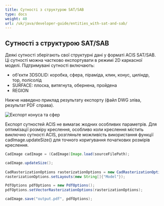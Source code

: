 ```yaml
---
title: Сутності з структурою SAT/SAB
type: docs
weight: 40
url: /uk/java/developer-guide/entities_with-sat-and-sab/
---
```


## **Сутності з структурою SAT/SAB**

Деякі сутності зберігають свої структурні дані у форматі ACIS SAT/SAB. Ці сутності можна частково експортувати в режимі 2D каркасної моделі. Підтримувані сутності включають:

* об'єкти 3DSOLID: коробка, сфера, піраміда, клин, конус, циліндр, тор, полісолід
* SURFACE: плоска, витягнута, обернена, пройдена
* REGION

Нижче наведено приклад результату експорту (файл DWG зліва, результат PDF справа).

![Експорт конуса та сфер](/_assets/guide/coneAndSpheres.png)

Експорт сутностей ACIS не вимагає жодних особливих параметрів. Для оптимізації розміру креслення, особливо коли креслення містить виключно сутності ACIS, розгляньте можливість використання функції cadImage.updateSize() для точного коригування початкових розмірів креслення.

```java
CadImage cadImage = (CadImage)Image.load(sourceFilePath);

cadImage.updateSize();
	
CadRasterizationOptions rasterizationOptions = new CadRasterizationOptions();
rasterizationOptions.setLayouts(new String[]{"Model"});

PdfOptions pdfOptions = new PdfOptions();
pdfOptions.setVectorRasterizationOptions(rasterizationOptions);

cadImage.save("output.pdf", pdfOptions);
```
